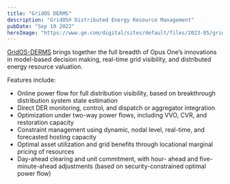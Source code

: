 ```yaml
---
title: "GridOS DERMS"
description: "GridOS® Distributed Energy Resource Management"
pubDate: "Sep 10 2022"
heroImage: "https://www.ge.com/digital/sites/default/files/2023-05/grid-os-hero-3200x700.webp"
---
```


[GridOS-DERMS](https://www.ge.com/digital/sites/default/files/download_assets/opus-one-derms-from-ge-digital.pdf) brings together the full breadth of Opus One’s innovations in model-based decision making,
real-time grid visibility, and distributed energy resource valuation.

Features include:

- Online power flow for full distribution visibility, based on breakthrough distribution system state estimation
- Direct DER monitoring, control, and dispatch or aggregator integration
- Optimization under two-way power flows, including VVO, CVR, and restoration capacity
- Constraint management using dynamic, nodal level, real-time, and forecasted hosting capacity
- Optimal asset utilization and grid benefits through locational marginal pricing of resources
- Day-ahead clearing and unit commitment, with hour- ahead and five-minute-ahead adjustments (based on security-constrained optimal power flow)